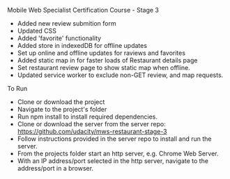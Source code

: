 Mobile Web Specialist Certification Course - Stage 3

* Added new review submition form
* Updated CSS
* Added 'favorite' functionality
* Added store in indexedDB for offline updates
* Set up online and offline updates for raviews and favorites
* Added static map in for faster loads of Restaurant details page
* Set restaurant review page to show static map when offline.
* Updated service worker to exclude non-GET review, and map requests.

To Run

* Clone or download the project
* Navigate to the project's folder
* Run npm install to install required dependencies.
* Clone or download the server from the server repo: https://github.com/udacity/mws-restaurant-stage-3
* Follow instructions provided in the server repo to install and run the server.
* From the projects folder start an http server, e.g. Chrome Web Server.
* With an IP address/port selected in the http server, navigate to the address/port in a browser.